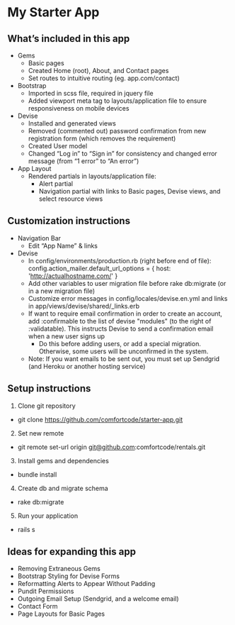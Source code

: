 # My Starter App

## What’s included in this app
+ Gems
  + Basic pages
  + Created Home (root), About, and Contact pages
  + Set routes to intuitive routing (eg. app.com/contact)
+ Bootstrap
  + Imported in scss file, required in jquery file
  + Added viewport meta tag to layouts/application file to ensure responsiveness on mobile devices
+ Devise
  + Installed and generated views
  + Removed (commented out) password confirmation from new registration form (which removes the requirement)
  + Created User model
  + Changed “Log in” to “Sign in” for consistency and changed error message (from “1 error” to “An error”)
+ App Layout
  + Rendered partials in layouts/application file:
    + Alert partial
     + Navigation partial with links to Basic pages, Devise views, and select resource views

## Customization instructions
+ Navigation Bar
  + Edit “App Name” & links
+ Devise
  + In config/environments/production.rb (right before end of file): config.action_mailer.default_url_options = { host:  'http://actualhostname.com/' }
  + Add other variables to user migration file before rake db:migrate (or in a new migration file)
  + Customize error messages in config/locales/devise.en.yml and links in app/views/devise/shared/_links.erb
  + If want to require email confirmation in order to create an account, add :confirmable to the list of devise "modules" (to the right of :validatable). This instructs Devise to send a confirmation email when a new user signs up
     + Do this before adding users, or add a special migration. Otherwise, some users will be unconfirmed in the system.  
  + Note: If you want emails to be sent out, you must set up Sendgrid (and Heroku or another hosting service)

## Setup instructions
1. Clone git repository
  * git clone https://github.com/comfortcode/starter-app.git
2. Set new remote
  * git remote set-url origin git@github.com:comfortcode/rentals.git
3. Install gems and dependencies
  * bundle install
4. Create db and migrate schema
  * rake db:migrate
5. Run your application
  * rails s

## Ideas for expanding this app
+ Removing Extraneous Gems
+ Bootstrap Styling for Devise Forms
+ Reformatting Alerts to Appear Without Padding
+ Pundit Permissions
+ Outgoing Email Setup (Sendgrid, and a welcome email)
+ Contact Form
+ Page Layouts for Basic Pages
